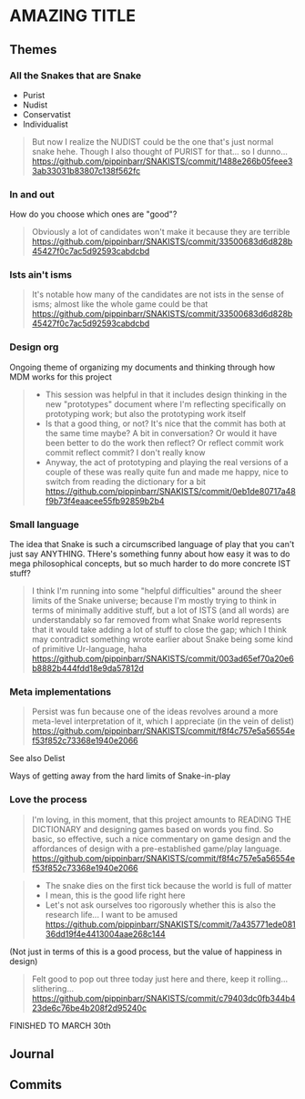 # AMAZING TITLE

## Themes

### All the Snakes that are Snake

- Purist
- Nudist 
- Conservatist
- Individualist

> But now I realize the NUDIST could be the one that's just normal snake hehe. Though I also thought of PURIST for that... so I dunno...
https://github.com/pippinbarr/SNAKISTS/commit/1488e266b05feee33ab33031b83807c138f562fc

### In and out

How do you choose which ones are "good"?

> Obviously a lot of candidates won't make it because they are terrible
https://github.com/pippinbarr/SNAKISTS/commit/33500683d6d828b45427f0c7ac5d92593cabdcbd

### Ists ain't isms

> It's notable how many of the candidates are not ists in the sense of isms; almost like the whole game could be that
https://github.com/pippinbarr/SNAKISTS/commit/33500683d6d828b45427f0c7ac5d92593cabdcbd

### Design org

Ongoing theme of organizing my documents and thinking through how MDM works for this project

> - This session was helpful in that it includes design thinking in the new "prototypes" document where I'm reflecting specifically on prototyping work; but also the prototyping work itself
> - Is that a good thing, or not? It's nice that the commit has both at the same time maybe? A bit in conversation? Or would it have been better to do the work then reflect? Or reflect commit work commit reflect commit? I don't really know
> - Anyway, the act of prototyping and playing the real versions of a couple of these was really quite fun and made me happy, nice to switch from reading the dictionary for a bit
https://github.com/pippinbarr/SNAKISTS/commit/0eb1de80717a48f9b73f4eaacee55fb92859b2b4

### Small language

The idea that Snake is such a circumscribed language of play that you can't just say ANYTHING. THere's something funny about how easy it was to do mega philosophical concepts, but so much harder to do more concrete IST stuff?

> I think I'm running into some "helpful difficulties" around the sheer limits of the Snake universe; because I'm mostly trying to think in terms of minimally additive stuff, but a lot of ISTS (and all words) are understandably so far removed from what Snake world represents that it would take adding a lot of stuff to close the gap; which I think may contradict something wrote earlier about Snake being some kind of primitive Ur-language, haha
https://github.com/pippinbarr/SNAKISTS/commit/003ad65ef70a20e6b8882b444fdd18e9da57812d

### Meta implementations

> Persist was fun because one of the ideas revolves around a more meta-level interpretation of it, which I appreciate (in the vein of delist)
https://github.com/pippinbarr/SNAKISTS/commit/f8f4c757e5a56554ef53f852c73368e1940e2066

See also Delist

Ways of getting away from the hard limits of Snake-in-play

### Love the process 

> I'm loving, in this moment, that this project amounts to READING THE DICTIONARY and designing games based on words you find. So basic, so effective, such a nice commentary on game design and the affordances of design with a pre-established game/play language.
https://github.com/pippinbarr/SNAKISTS/commit/f8f4c757e5a56554ef53f852c73368e1940e2066

> - The snake dies on the first tick because the world is full of matter
> - I mean, this is the good life right here
> - Let's not ask ourselves too rigorously whether this is also the research life... I want to be amused
https://github.com/pippinbarr/SNAKISTS/commit/7a435771ede08136dd19f4e4413004aae268c144

(Not just in terms of this is a good process, but the value of happiness in design)

> Felt good to pop out three today just here and there, keep it rolling... slithering...
https://github.com/pippinbarr/SNAKISTS/commit/c79403dc0fb344b423de6c76be4b208f2d95240c

FINISHED TO MARCH 30th

## Journal

## Commits


